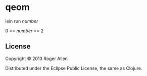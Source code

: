 # qeom

lein run <i>number</i>

0 &lt;= <i>number</i> &lt;= 2
## License

Copyright © 2013 Roger Allen

Distributed under the Eclipse Public License, the same as Clojure.
